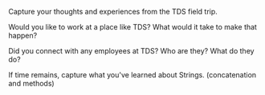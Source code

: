 Capture your thoughts and experiences from the TDS field trip.

Would you like to work at a place like TDS? What would it take to make that happen?

Did you connect with any employees at TDS? Who are they? What do they do?

If time remains, capture what you've learned about Strings. (concatenation and methods)
